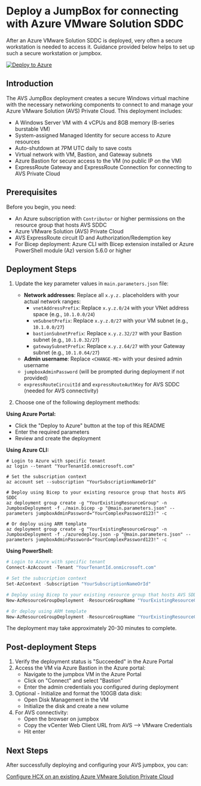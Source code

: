 # Deploy a JumpBox for connecting with Azure VMware Solution SDDC

After an Azure VMware Solution SDDC is deployed, very often a secure workstation is needed to access it. Guidance provided below helps to set up such a secure workstation or jumpbox.

[![Deploy to Azure](https://aka.ms/deploytoazurebutton)](https://portal.azure.com/#create/Microsoft.Template/uri/https%3A%2F%2Fraw.githubusercontent.com%2FAzure%2FEnterprise-Scale-for-AVS%2Fmain%2FBrownField%2FAddons%2FJumpbox%2Fazuredeploy.json)

## Introduction

The AVS JumpBox deployment creates a secure Windows virtual machine with the necessary networking components to connect to and manage your Azure VMware Solution (AVS) Private Cloud. This deployment includes:

* A Windows Server VM with 4 vCPUs and 8GB memory (B-series burstable VM)
* System-assigned Managed Identity for secure access to Azure resources
* Auto-shutdown at 7PM UTC daily to save costs
* Virtual network with VM, Bastion, and Gateway subnets
* Azure Bastion for secure access to the VM (no public IP on the VM)
* ExpressRoute Gateway and ExpressRoute Connection for connecting to AVS Private Cloud

## Prerequisites

Before you begin, you need:

* An Azure subscription with `Contributor` or higher permissions on the resource group that hosts AVS SDDC
* Azure VMware Solution (AVS) Private Cloud
* AVS ExpressRoute circuit ID and Authorization/Redemption key
* For Bicep deployment: Azure CLI with Bicep extension installed or Azure PowerShell module (Az) version 5.6.0 or higher

## Deployment Steps

1. Update the key parameter values in `main.parameters.json` file:
   * **Network addresses**: Replace all `x.y.z.` placeholders with your actual network ranges:
     - `vnetAddressPrefix`: Replace `x.y.z.0/24` with your VNet address space (e.g., `10.1.0.0/24`)
     - `vmSubnetPrefix`: Replace `x.y.z.0/27` with your VM subnet (e.g., `10.1.0.0/27`)
     - `bastionSubnetPrefix`: Replace `x.y.z.32/27` with your Bastion subnet (e.g., `10.1.0.32/27`)
     - `gatewaySubnetPrefix`: Replace `x.y.z.64/27` with your Gateway subnet (e.g., `10.1.0.64/27`)
   * **Admin username**: Replace `<CHANGE-ME>` with your desired admin username
   * `jumpboxAdminPassword` (will be prompted during deployment if not provided)
   * `expressRouteCircuitId` and `expressRouteAuthKey` for AVS SDDC (needed for AVS connectivity)

2. Choose one of the following deployment methods:

**Using Azure Portal:**
   * Click the "Deploy to Azure" button at the top of this README
   * Enter the required parameters
   * Review and create the deployment

**Using Azure CLI:**
```azurecli-interactive
# Login to Azure with specific tenant
az login --tenant "YourTenantId.onmicrosoft.com"

# Set the subscription context
az account set --subscription "YourSubscriptionNameOrId"

# Deploy using Bicep to your existing resource group that hosts AVS SDDC
az deployment group create -g "YourExistingResourceGroup" -n JumpboxDeployment -f ./main.bicep -p "@main.parameters.json" --parameters jumpboxAdminPassword="YourComplexPassword123!" -c

# Or deploy using ARM template
az deployment group create -g "YourExistingResourceGroup" -n JumpboxDeployment -f ./azuredeploy.json -p "@main.parameters.json" --parameters jumpboxAdminPassword="YourComplexPassword123!" -c
```

**Using PowerShell:**
```powershell
# Login to Azure with specific tenant
Connect-AzAccount -Tenant "YourTenantId.onmicrosoft.com"

# Set the subscription context
Set-AzContext -Subscription "YourSubscriptionNameOrId"

# Deploy using Bicep to your existing resource group that hosts AVS SDDC
New-AzResourceGroupDeployment -ResourceGroupName "YourExistingResourceGroup" -Name "JumpboxDeployment" -TemplateFile "main.bicep" -TemplateParameterFile "main.parameters.json" -jumpboxAdminPassword (ConvertTo-SecureString -String "YourComplexPassword123!" -AsPlainText -Force)

# Or deploy using ARM template
New-AzResourceGroupDeployment -ResourceGroupName "YourExistingResourceGroup" -Name "JumpboxDeployment" -TemplateFile "azuredeploy.json" -TemplateParameterFile "main.parameters.json" -jumpboxAdminPassword (ConvertTo-SecureString -String "YourComplexPassword123!" -AsPlainText -Force)
```

The deployment may take approximately 20-30 minutes to complete.

## Post-deployment Steps

1. Verify the deployment status is "Succeeded" in the Azure Portal
2. Access the VM via Azure Bastion in the Azure portal:
   - Navigate to the jumpbox VM in the Azure Portal
   - Click on "Connect" and select "Bastion"
   - Enter the admin credentials you configured during deployment
3. Optional - Initialize and format the 100GB data disk:
   - Open Disk Management in the VM
   - Initialize the disk and create a new volume
4. For AVS connectivity:
   - Open the browser on jumpbox
   - Copy the vCenter Web Client URL from AVS --> VMware Credentials
   - Hit enter

## Next Steps

After successfully deploying and configuring your AVS jumpbox, you can:

[Configure HCX on an existing Azure VMware Solution Private Cloud](../../Addons/HCX/readme.md)

